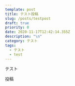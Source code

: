 ```yaml
---
template: post
title: テスト投稿
slug: /posts/testpost
draft: true
priority: 0
date: 2020-11-17T12:42:14.355Z
description: "\n"
category: テスト
tags:
  - テスト
  - test
---
```

テスト

投稿